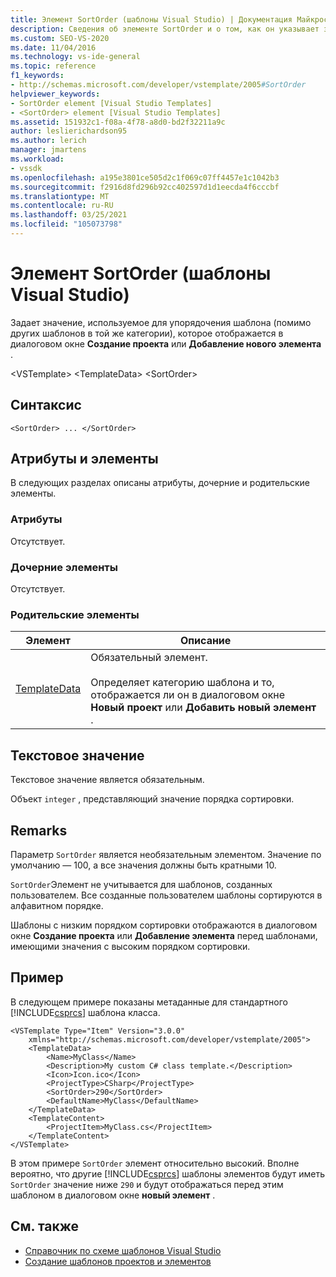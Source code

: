 ```yaml
---
title: Элемент SortOrder (шаблоны Visual Studio) | Документация Майкрософт
description: Сведения об элементе SortOrder и о том, как он указывает значение, используемое для размещения шаблона в том виде, в каком он отображается в диалоговом окне Новый проект или Добавление нового элемента.
ms.custom: SEO-VS-2020
ms.date: 11/04/2016
ms.technology: vs-ide-general
ms.topic: reference
f1_keywords:
- http://schemas.microsoft.com/developer/vstemplate/2005#SortOrder
helpviewer_keywords:
- SortOrder element [Visual Studio Templates]
- <SortOrder> element [Visual Studio Templates]
ms.assetid: 151932c1-f08a-4f78-a8d0-bd2f32211a9c
author: leslierichardson95
ms.author: lerich
manager: jmartens
ms.workload:
- vssdk
ms.openlocfilehash: a195e3801ce505d2c1f069c07ff4457e1c1042b3
ms.sourcegitcommit: f2916d8fd296b92cc402597d1d1eecda4f6cccbf
ms.translationtype: MT
ms.contentlocale: ru-RU
ms.lasthandoff: 03/25/2021
ms.locfileid: "105073798"
---
```

# <a name="sortorder-element-visual-studio-templates"></a>Элемент SortOrder (шаблоны Visual Studio)
Задает значение, используемое для упорядочения шаблона (помимо других шаблонов в той же категории), которое отображается в диалоговом окне **Создание проекта** или **Добавление нового элемента** .

 \<VSTemplate> \<TemplateData>
 \<SortOrder>

## <a name="syntax"></a>Синтаксис

```
<SortOrder> ... </SortOrder>
```

## <a name="attributes-and-elements"></a>Атрибуты и элементы
 В следующих разделах описаны атрибуты, дочерние и родительские элементы.

### <a name="attributes"></a>Атрибуты
 Отсутствует.

### <a name="child-elements"></a>Дочерние элементы
 Отсутствует.

### <a name="parent-elements"></a>Родительские элементы

|Элемент|Описание|
|-------------|-----------------|
|[TemplateData](../extensibility/templatedata-element-visual-studio-templates.md)|Обязательный элемент.<br /><br /> Определяет категорию шаблона и то, отображается ли он в диалоговом окне **Новый проект** или **Добавить новый элемент** .|

## <a name="text-value"></a>Текстовое значение
 Текстовое значение является обязательным.

 Объект `integer` , представляющий значение порядка сортировки.

## <a name="remarks"></a>Remarks
 Параметр `SortOrder` является необязательным элементом. Значение по умолчанию — 100, а все значения должны быть кратными 10.

 `SortOrder`Элемент не учитывается для шаблонов, созданных пользователем. Все созданные пользователем шаблоны сортируются в алфавитном порядке.

 Шаблоны с низким порядком сортировки отображаются в диалоговом окне **Создание проекта** или **Добавление элемента** перед шаблонами, имеющими значения с высоким порядком сортировки.

## <a name="example"></a>Пример
 В следующем примере показаны метаданные для стандартного [!INCLUDE[csprcs](../data-tools/includes/csprcs_md.md)] шаблона класса.

```
<VSTemplate Type="Item" Version="3.0.0"
    xmlns="http://schemas.microsoft.com/developer/vstemplate/2005">
    <TemplateData>
        <Name>MyClass</Name>
        <Description>My custom C# class template.</Description>
        <Icon>Icon.ico</Icon>
        <ProjectType>CSharp</ProjectType>
        <SortOrder>290</SortOrder>
        <DefaultName>MyClass</DefaultName>
    </TemplateData>
    <TemplateContent>
        <ProjectItem>MyClass.cs</ProjectItem>
    </TemplateContent>
</VSTemplate>
```

 В этом примере `SortOrder` элемент относительно высокий. Вполне вероятно, что другие [!INCLUDE[csprcs](../data-tools/includes/csprcs_md.md)] шаблоны элементов будут иметь `SortOrder` значение ниже `290` и будут отображаться перед этим шаблоном в диалоговом окне **новый элемент** .

## <a name="see-also"></a>См. также
- [Справочник по схеме шаблонов Visual Studio](../extensibility/visual-studio-template-schema-reference.md)
- [Создание шаблонов проектов и элементов](../ide/creating-project-and-item-templates.md)
